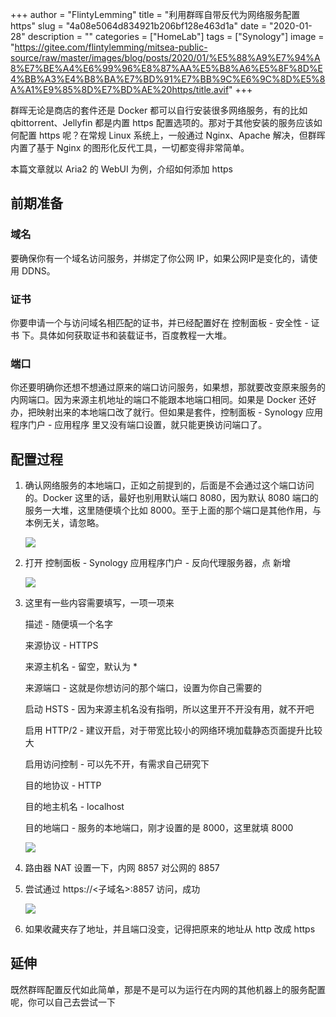 +++
author = "FlintyLemming"
title = "利用群晖自带反代为网络服务配置 https"
slug = "4a08e5064d834921b206bf128e463d1a"
date = "2020-01-28"
description = ""
categories = ["HomeLab"]
tags = ["Synology"]
image = "https://gitee.com/flintylemming/mitsea-public-source/raw/master/images/blog/posts/2020/01/%E5%88%A9%E7%94%A8%E7%BE%A4%E6%99%96%E8%87%AA%E5%B8%A6%E5%8F%8D%E4%BB%A3%E4%B8%BA%E7%BD%91%E7%BB%9C%E6%9C%8D%E5%8A%A1%E9%85%8D%E7%BD%AE%20https/title.avif"
+++

群晖无论是商店的套件还是 Docker 都可以自行安装很多网络服务，有的比如 qbittorrent、Jellyfin 都是内置 https 配置选项的。那对于其他安装的服务应该如何配置 https 呢？在常规 Linux 系统上，一般通过 Nginx、Apache 解决，但群晖内置了基于 Nginx 的图形化反代工具，一切都变得非常简单。

本篇文章就以 Aria2 的 WebUI 为例，介绍如何添加 https

## 前期准备

### 域名

要确保你有一个域名访问服务，并绑定了你公网 IP，如果公网IP是变化的，请使用 DDNS。

### 证书

你要申请一个与访问域名相匹配的证书，并已经配置好在 控制面板 - 安全性 - 证书 下。具体如何获取证书和装载证书，百度教程一大堆。

### 端口

你还要明确你还想不想通过原来的端口访问服务，如果想，那就要改变原来服务的内网端口。因为来源主机地址的端口不能跟本地端口相同。如果是 Docker 还好办，把映射出来的本地端口改了就行。但如果是套件，控制面板 - Synology 应用程序门户 - 应用程序 里又没有端口设置，就只能更换访问端口了。

## 配置过程

1. 确认网络服务的本地端口，正如之前提到的，后面是不会通过这个端口访问的。Docker 这里的话，最好也别用默认端口 8080，因为默认 8080 端口的服务一大堆，这里随便填个比如 8000。至于上面的那个端口是其他作用，与本例无关，请忽略。

    ![](https://gitee.com/flintylemming/mitsea-public-source/raw/master/images/blog/posts/2020/01/%E5%88%A9%E7%94%A8%E7%BE%A4%E6%99%96%E8%87%AA%E5%B8%A6%E5%8F%8D%E4%BB%A3%E4%B8%BA%E7%BD%91%E7%BB%9C%E6%9C%8D%E5%8A%A1%E9%85%8D%E7%BD%AE%20https/1.avif)

2. 打开 控制面板 - Synology 应用程序门户 - 反向代理服务器，点 新增

    ![](https://gitee.com/flintylemming/mitsea-public-source/raw/master/images/blog/posts/2020/01/%E5%88%A9%E7%94%A8%E7%BE%A4%E6%99%96%E8%87%AA%E5%B8%A6%E5%8F%8D%E4%BB%A3%E4%B8%BA%E7%BD%91%E7%BB%9C%E6%9C%8D%E5%8A%A1%E9%85%8D%E7%BD%AE%20https/2.avif)

3. 这里有一些内容需要填写，一项一项来

    描述 - 随便填一个名字

    来源协议 - HTTPS

    来源主机名 - 留空，默认为 *

    来源端口 - 这就是你想访问的那个端口，设置为你自己需要的

    启动 HSTS - 因为来源主机名没有指明，所以这里开不开没有用，就不开吧

    启用 HTTP/2 - 建议开启，对于带宽比较小的网络环境加载静态页面提升比较大

    启用访问控制 - 可以先不开，有需求自己研究下

    目的地协议 - HTTP

    目的地主机名 - localhost

    目的地端口 - 服务的本地端口，刚才设置的是 8000，这里就填 8000

    ![](https://gitee.com/flintylemming/mitsea-public-source/raw/master/images/blog/posts/2020/01/%E5%88%A9%E7%94%A8%E7%BE%A4%E6%99%96%E8%87%AA%E5%B8%A6%E5%8F%8D%E4%BB%A3%E4%B8%BA%E7%BD%91%E7%BB%9C%E6%9C%8D%E5%8A%A1%E9%85%8D%E7%BD%AE%20https/3.avif)

4. 路由器 NAT 设置一下，内网 8857 对公网的 8857
5. 尝试通过 https://<子域名>:8857 访问，成功

    ![](https://gitee.com/flintylemming/mitsea-public-source/raw/master/images/blog/posts/2020/01/%E5%88%A9%E7%94%A8%E7%BE%A4%E6%99%96%E8%87%AA%E5%B8%A6%E5%8F%8D%E4%BB%A3%E4%B8%BA%E7%BD%91%E7%BB%9C%E6%9C%8D%E5%8A%A1%E9%85%8D%E7%BD%AE%20https/4.avif)

6. 如果收藏夹存了地址，并且端口没变，记得把原来的地址从 http 改成 https

## 延伸

既然群晖配置反代如此简单，那是不是可以为运行在内网的其他机器上的服务配置呢，你可以自己去尝试一下